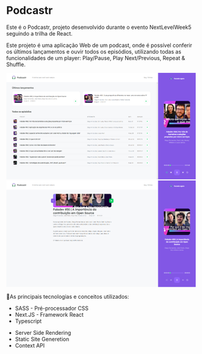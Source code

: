 # Podcastr
Este é o Podcastr, projeto desenvolvido durante o evento NextLevelWeek5 seguindo a trilha de React.

Este projeto é uma aplicação Web de um podcast, onde é possível conferir os últimos lançamentos e ouvir todos os episódios, utilizando todas as funcionalidades de um player: Play/Pause, Play Next/Previous, Repeat & Shuffle.

<img src="shuffle.png" alt="My cool logo"/> 

<img src="tela podcast.png" alt="My cool logo"/> 

🚀As principais tecnologias e conceitos utilizados:
<ul>
<li>SASS - Pré-processador CSS</li>
<li>Next.JS - Framework React</li>
<li>Typescript</li>
<p></p>
<li>Server Side Rendering</li>
<li>Static Site Generetion</li>
<li>Context API</li>

</ul>
